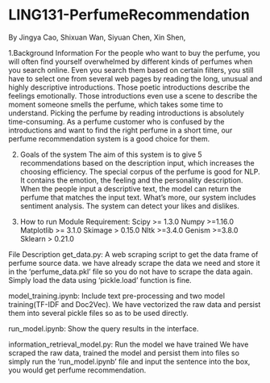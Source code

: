 # LING131-PerfumeRecommendation
By Jingya Cao, Shixuan Wan, Siyuan Chen, Xin Shen,

1.Background Information
For the people who want to buy the perfume, you will often find yourself overwhelmed by different kinds of perfumes when you search online.
Even you search them based on certain filters, you still have to select one from several web pages by reading the long, unusual and highly 
descriptive introductions. Those poetic introductions describe the feelings emotionally. Those introductions even use a scene to describe 
the moment someone smells the perfume, which takes some time to understand. Picking the perfume by reading introductions is absolutely 
time-consuming. As a perfume customer who is confused by the introductions and want to find the right perfume in a short time, our perfume
recommendation system is a good choice for them.

2. Goals of the system
The aim of this system is to give 5 recommendations based on the description input, which increases the choosing efficiency. The special 
corpus of the perfume is good for NLP. It contains the emotion, the feeling and the personality description. When the people input a 
descriptive text, the model can return the perfume that matches the input text. What’s more, our system includes sentiment analysis. 
The system can detect your likes and dislikes. 

3. How to run
 Module Requirement: 
    Scipy >=  1.3.0 
    Numpy >=1.16.0 
    Matplotlib >= 3.1.0 
    Skimage > 0.15.0 
    Nltk >=3.4.0 
    Genism >=3.8.0 
    Sklearn > 0.21.0 
    
 File Description
  get_data.py: A web scraping script to get the data frame of perfume source data. we have already scrape the data we need and store it 
  in the ‘perfume_data.pkl’ file so you do not have to scrape the data again. Simply load the data using ‘pickle.load’ function is fine.
  
  model_training.ipynb: Include text pre-processing and two model training(TF-IDF and Doc2Vec).  We have vectorized the raw data and 
  persist them into several pickle files so as to be used directly. 
  
  run_model.ipynb: Show the query results in the interface. 
  
  information_retrieval_model.py: Run the model we have trained We have scraped the raw data, trained the model and persist them into 
  files so simply run the ‘run_model.ipynb’ file and input the sentence into the box, you would get perfume recommendation. 
  
  
